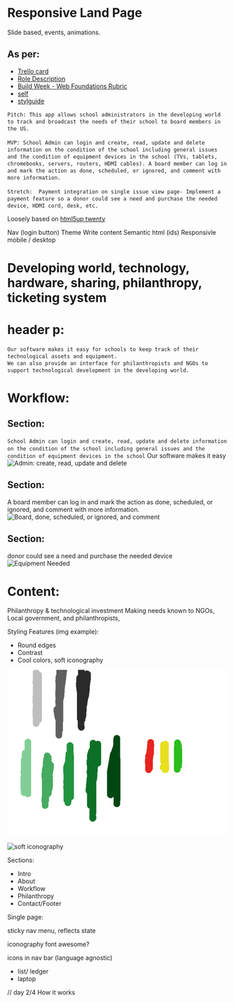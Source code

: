 # Responsive Land Page

Slide based, events, animations.

## As per: 
* [Trello card](https://trello.com/c/yUQkwabg/11-responsive-marketing-page)
* [Role Description](https://www.notion.so/Web-UI-Developer-Role-9978e2084bcc45a7a182638acf38b956)
* [Build Week - Web Foundations Rubric](https://docs.google.com/spreadsheets/d/1BbdmSMUdzURMo0wcsr4XSKvegDgB28WkK2wnjmORzDo/edit#gid=0)
* [self](https://github.com/irsr2/Web-UI-Dev-3)
* [stylguide](/styleguide.txt)

```
Pitch: This app allows school administrators in the developing world to track and broadcast the needs of their school to board members in the US.

MVP: School Admin can login and create, read, update and delete information on the condition of the school including general issues and the condition of equipment devices in the school (TVs, tablets, chromebooks, servers, routers, HDMI cables). A board member can log in and mark the action as done, scheduled, or ignored, and comment with more information.

Stretch:  Payment integration on single issue view page- Implement a payment feature so a donor could see a need and purchase the needed device, HDMI cord, desk, etc.
```

Loosely based on [html5up twenty](https://html5up.net/twenty)

Nav (login button)
Theme
Write content
Semantic html (ids)
Responsivle mobile / desktop

# Developing world, technology, hardware, sharing, philanthropy, ticketing system

# header p: 
```
Our software makes it easy for schools to keep track of their technological assets and equipment.
We can also provide an interface for philanthropists and NGOs to support technological development in the developing world.
```

# Workflow:

## Section: 
`School Admin can login and create, read, update and delete information on the condition of the school including general issues and the condition of equipment devices in the school`
Our software makes it easy
![Admin: create, read, update and delete](../design/state.jpg)

## Section:
A board member can log in and mark the action as done, scheduled, or ignored, and comment with more information.
![Board, done, scheduled, or ignored, and comment](../design/admin.jpg)

## Section:
donor could see a need and purchase the needed device
![Equipment Needed](../design/equipmentneeded.jpg)

# Content:
Philanthropy & technological investment 
Making needs known to NGOs, Local government, and philanthropists,

Styling Features (img example):
* Round edges
* Contrast
* Cool colors, soft iconography

![Color palette](/design/palette.png)

![soft iconography](/design/icons.png)

Sections:
* Intro
* About
* Workflow
* Philanthropy
* Contact/Footer

Single page:

 sticky nav menu, reflects state

iconography
font awesome?

icons in nav bar (language agnostic)

* list/ ledger
* laptop

<script>
document.title = "{$currentsection}":
</script>


// day 2/4
How it works